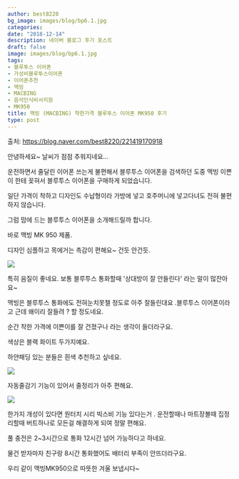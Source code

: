 ```yaml
---
author: best8220
bg_image: images/blog/bp6.1.jpg
categories:
date: "2018-12-14"
description: 네이버 블로그 후기 포스트
draft: false
image: images/blog/bp6.1.jpg
tags:
- 블루투스 이어폰
- 가성비블루투스이어폰
- 이어폰추천
- 맥빙
- MACBING
- 음석인식비서지원
- MK950
title: 맥빙 (MACBING) 착한가격 블루투스 이어폰 MK950 후기
type: post
---
```


출처: https://blog.naver.com/best8220/221419170918

안녕하세요~ 날씨가 점점 추워지네요...

운전하면서 줄달린 이어폰 쓰는게 불편해서 블루투스 이어폰을 검색하던 도중 맥빙 이쁜이 한테 꽂혀서 블루투스 이어폰을 구매하게 되었습니다.

일단 가격이 착하고 디자인도 수납형이라 가방에 넣고 호주머니에 넣고다녀도 전혀 불편하지 않습니다.

그럼 맘에 드는 블루투스 이어폰을 소개해드릴까 합니다.

바로 맥빙 MK 950 제품.

디자인 심플하고 목에거는 촉감이 편해요~ 건듯 안건듯.

![](/images/blog/bp6.2.jpg)

특히 음질이 좋네요. 보통 블루투스 통화할때 '상대방이 잘 안들린다' 라는 말이 많잔아요~ 

맥빙은 블루투스 통화에도 전혀눈치못챌 정도로 아주 잘들린대요 .블루투스 이어폰이라고 근데 왜이리 잘들려 ? 할 정도네요.

순간 착한 가격에 이쁜이를 잘 건졌구나 라는 생각이 들더라구요.

색상은 블랙 화이트 두가지예요.

하얀패딩 있는 분들은 흰색 추천하고 싶네요.

![](/images/blog/bp6.3.jpg)

자동줄감기 기능이 있어서 줄정리가 아주 편해요.

![](/images/blog/bp6.4.jpg)

한가지 개성이 있다면 원터치 시리 빅스비 기능 있다는거 .
운전할때나 마트장볼때 집정리할때 버트하나로 모든걸 해결하게 되여 정말 편해요.

풀 충전은 2~3시간으로 통화 12시간 넘어 가능하다고 하네요.

물건 받자마자 친구랑 8시간 통화했어도 배터리 부족이 안뜨더라구요.

우리 같이 맥빙MK950으로 따뜻한 겨울 보냅시다~


